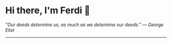 <h1>Hi there, I'm Ferdi 👋</h1>

<p><em>
  "Our deeds determine us, as much as we determine our deeds." — George Eliot
</em></p>

---
